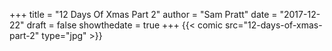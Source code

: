 +++
title = "12 Days Of Xmas Part 2"
author = "Sam Pratt"
date = "2017-12-22"
draft = false
showthedate = true
+++
{{< comic src="12-days-of-xmas-part-2" type="jpg" >}}